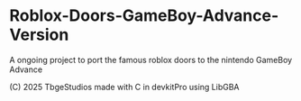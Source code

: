 # Roblox-Doors-GameBoy-Advance-Version
A ongoing  project to port the famous roblox doors to the nintendo GameBoy Advance

(C) 2025 TbgeStudios 
made with C in devkitPro using LibGBA
